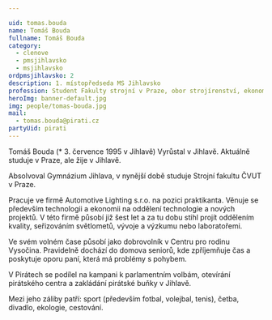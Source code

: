 ```yaml
---

uid: tomas.bouda            
name: Tomáš Bouda        
fullname: Tomáš Bouda        
category:                    
  - clenove
  - pmsjihlavsko
  - msjihlavsko         
ordpmsjihlavsko: 2
description: 1. místopředseda MS Jihlavsko
profession: Student Fakulty strojní v Praze, obor strojírenství, ekonomie a řízení podniku. Pracuje v Automotive Lighting na oddělení technologie.
heroImg: banner-default.jpg
img: people/tomas-bouda.jpg
mail:
  - tomas.bouda@pirati.cz
partyUid: pirati
---
```


Tomáš Bouda (* 3. července 1995 v Jihlavě) Vyrůstal v Jihlavě. Aktuálně studuje v Praze, ale žije v Jihlavě.

Absolvoval Gymnázium Jihlava, v nynější době studuje Strojní fakultu ČVUT v Praze.

Pracuje ve firmě Automotive Lighting s.r.o. na pozici praktikanta. Věnuje se především technologii a ekonomii na oddělení technologie a nových projektů. V této firmě působí již šest let a za tu dobu stihl projít oddělením kvality, seřizováním světlometů, vývoje a výzkumu nebo laboratořemi.

Ve svém volném čase působí jako dobrovolník v Centru pro rodinu Vysočina. Pravidelně dochází do domova seniorů, kde zpříjemňuje čas a poskytuje oporu paní, která má problémy s pohybem.

V Pirátech se podílel na kampani k parlamentním volbám, otevírání pirátského centra a zakládání pirátské buňky v Jihlavě.

Mezi jeho záliby patří: sport (především fotbal, volejbal, tenis), četba, divadlo, ekologie, cestování.
